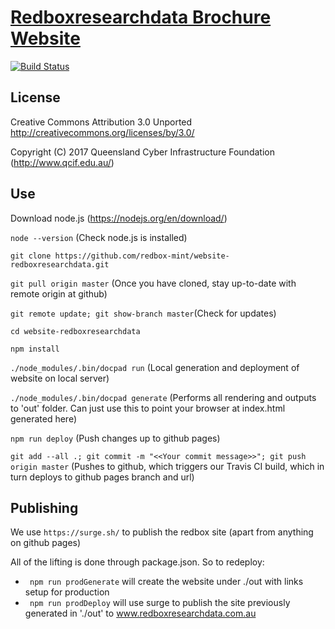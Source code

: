 #  [Redboxresearchdata Brochure Website](https://redbox-mint.github.io/website-redboxresearchdata/)

[![Build Status](https://travis-ci.org/redbox-mint/website-redboxresearchdata.svg?branch=master)](https://travis-ci.org/redbox-mint/website-redboxresearchdata)

## License
Creative Commons Attribution 3.0 Unported
http://creativecommons.org/licenses/by/3.0/

Copyright (C) 2017 Queensland Cyber Infrastructure Foundation (http://www.qcif.edu.au/)

## Use
Download node.js (https://nodejs.org/en/download/)

```node --version``` (Check node.js is installed)

```git clone https://github.com/redbox-mint/website-redboxresearchdata.git```

```git pull origin master``` (Once you have cloned, stay up-to-date with remote origin at github)

```git remote update; git show-branch master```(Check for updates)

```cd website-redboxresearchdata```

```npm install```

```./node_modules/.bin/docpad run``` (Local generation and deployment of website on local server)

```./node_modules/.bin/docpad generate``` (Performs all rendering and outputs to 'out' folder. Can just use this to point your browser at index.html generated here)

```npm run deploy``` (Push changes up to github pages)

```git add --all .; git commit -m "<<Your commit message>>"; git push origin master``` (Pushes to github, which triggers our Travis CI build, which in turn deploys to github pages branch and url)
 
## Publishing

We use `https://surge.sh/` to publish the redbox site (apart from anything on github pages)

All of the lifting is done through package.json. So to redeploy:

- ``` npm run prodGenerate``` will create the website under ./out with links setup for production
- ``` npm run prodDeploy``` will use surge to publish the site previously generated in './out' to www.redboxresearchdata.com.au